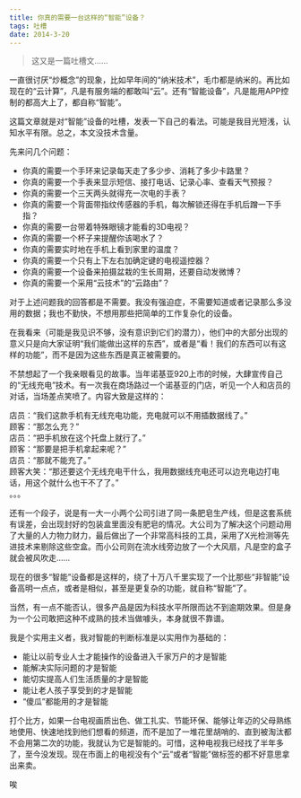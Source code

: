 ```yaml
---
title: 你真的需要一台这样的“智能”设备？
tags: 吐槽
date: 2014-3-20
---
```


> 这又是一篇吐槽文……

一直很讨厌“炒概念”的现象，比如早年间的“纳米技术”，毛巾都是纳米的。再比如现在的“云计算”，凡是有服务端的都敢叫“云”。还有“智能设备”，凡是能用APP控制的都高大上了，都自称“智能”。

这篇文章就是对“智能”设备的吐槽，发表一下自己的看法。可能是我目光短浅，认知水平有限。总之，本文没技术含量。

先来问几个问题：

- 你真的需要一个手环来记录每天走了多少步、消耗了多少卡路里？
- 你真的需要一个手表来显示短信、接打电话、记录心率、查看天气预报？
- 你真的需要一个三天两头就得充一次电的手表？
- 你真的需要一个背面带指纹传感器的手机，每次解锁还得在手机后蹭一下手指？
- 你真的需要一台带着特殊眼镜才能看的3D电视？
- 你真的需要一个杯子来提醒你该喝水了？
- 你真的需要实时地在手机上看到家里的温度？
- 你真的需要一个只有上下左右加确定键的电视遥控器？
- 你真的需要一个设备来拍摄盆栽的生长周期，还要自动发微博？
- 你真的需要一个采用“云技术”的“云路由”？

对于上述问题我的回答都是不需要。我没有强迫症，不需要知道或者记录那么多没用的数据；我也不勤快，不想用那些把简单的工作复杂化的设备。

在我看来（可能是我见识不够，没有意识到它们的潜力），他们中的大部分出现的意义只是向大家证明“我们能做出这样的东西”，或者是“看！我们的东西可以有这样的功能”，而不是因为这些东西是真正被需要的。

不禁想起了一个我亲眼看见的故事。当年诺基亚920上市的时候，大肆宣传自己的“无线充电”技术。有一次我在商场路过一个诺基亚的门店，听见一个人和店员的对话，当场差点笑喷了。内容大致是这样的：

店员：“我们这款手机有无线充电功能，充电就可以不用插数据线了。”  
顾客：“那怎么充？”  
店员：“把手机放在这个托盘上就行了。”  
顾客：“那要是把手机拿起来呢？”  
店员：“那就不能充了。”  
顾客大笑：“那还要这个无线充电干什么，我用数据线充电还可以边充电边打电话，用这个就什么也干不了了。”  
。。。

还有一个段子，说是有一大一小两个公司引进了同一条肥皂生产线，但是这套系统有误差，会出现封好的包装盒里面没有肥皂的情况。大公司为了解决这个问题动用了大量的人力物力财力，最后做出了一个非常高科技的工具，采用了X光检测等先进技术来剔除这些空盒。而小公司则在流水线旁边放了一个大风扇，凡是空的盒子就会被风吹走……

现在的很多“智能”设备都是这样的，绕了十万八千里实现了一个比那些“非智能”设备高明一点点，或者是相似，甚至是更复杂的功能，就自称“智能”了。

当然，有一点不能否认，很多产品是因为科技水平所限而达不到逾期效果。但是身为一个公司敢把这种不成熟的技术当做噱头，本身就很不靠谱。

我是个实用主义者，我对智能的判断标准是以实用作为基础的：

- 能让以前专业人士才能操作的设备进入千家万户的才是智能
- 能解决实际问题的才是智能
- 能切实提高人们生活质量的才是智能
- 能让老人孩子享受到的才是智能
- “傻瓜”都能用的才是智能

打个比方，如果一台电视画质出色、做工扎实、节能环保、能够让年迈的父母熟练地使用、快速地找到他们想看的频道，而不是加了一堆花里胡哨的、直到被淘汰都不会用第二次的功能，我就认为它是智能的。可惜，这种电视我已经找了半年多了，至今没发现。现在市面上的电视没有个“云”或者“智能”做标签的都不好意思拿出来卖。

唉
